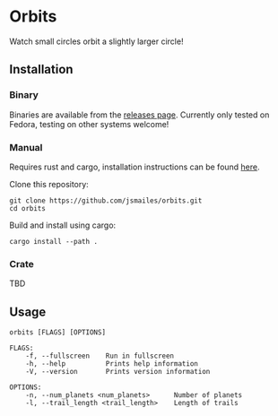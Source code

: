 # Orbits

Watch small circles orbit a slightly larger circle!

## Installation

### Binary

Binaries are available from the [releases page](https://github.com/jsmailes/orbits/releases).
Currently only tested on Fedora, testing on other systems welcome!

### Manual

Requires rust and cargo, installation instructions can be found [here](https://www.rust-lang.org/tools/install).

Clone this repository:
```
git clone https://github.com/jsmailes/orbits.git
cd orbits
```

Build and install using cargo:
```
cargo install --path .
```

### Crate

TBD

## Usage

```
orbits [FLAGS] [OPTIONS]

FLAGS:
    -f, --fullscreen    Run in fullscreen
    -h, --help          Prints help information
    -V, --version       Prints version information

OPTIONS:
    -n, --num_planets <num_planets>      Number of planets
    -l, --trail_length <trail_length>    Length of trails
```
